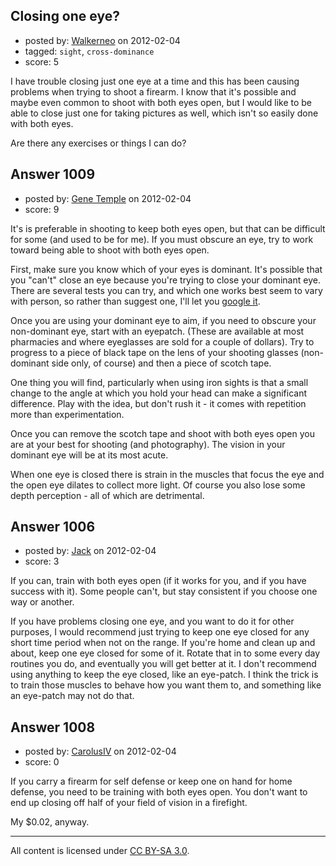 ## Closing one eye?

- posted by: [Walkerneo](https://stackexchange.com/users/-1/412-walkerneo) on 2012-02-04
- tagged: `sight`, `cross-dominance`
- score: 5

I have trouble closing just one eye at a time and this has been causing problems when trying to shoot a firearm. I know that it's possible and maybe even common to shoot with both eyes open, but I would like to be able to close just one for taking pictures as well, which isn't so easily done with both eyes.

Are there any exercises or things I can do?


## Answer 1009

- posted by: [Gene Temple](https://stackexchange.com/users/-1/254-gene-temple) on 2012-02-04
- score: 9

<p>It's is preferable in shooting to keep both eyes open, but that can be difficult for some (and used to be for me).  If you must obscure an eye, try to work toward being able to shoot with both eyes open.  </p>

<p>First, make sure you know which of your eyes is dominant.  It's possible that you "can't" close an eye because you're trying to close your dominant eye.  There are several tests you can try, and which one works best seem to vary with person, so rather than suggest one, I'll let you <a href="http://www.google.com/search?q=finding%20eye%20dominance">google it</a>.</p>

<p>Once you are using your dominant eye to aim, if you need to obscure your non-dominant eye, start with an eyepatch.  (These are available at most pharmacies and where eyeglasses are sold for a couple of dollars).  Try to progress to a piece of black tape on the lens of your shooting glasses (non-dominant side only, of course) and then a piece of scotch tape.  </p>

<p>One thing you will find, particularly when using iron sights is that a small change to the angle at which you hold your head can make a significant difference.  Play with the idea, but don't rush it - it comes with repetition more than experimentation.</p>

<p>Once you can remove the scotch tape and shoot with both eyes open you are at your best for shooting (and photography).  The vision in your dominant eye will be at its most acute.  </p>

<p>When one eye is closed there is strain in the muscles that focus the eye and the open eye dilates to collect more light.  Of course you also lose some depth perception - all of which are detrimental.</p>



## Answer 1006

- posted by: [Jack](https://stackexchange.com/users/-1/382-jack) on 2012-02-04
- score: 3

If you can, train with both eyes open (if it works for you, and if you have success with it).  Some people can't, but stay consistent if you choose one way or another.

If you have problems closing one eye, and you want to do it for other purposes, I would recommend just trying to keep one eye closed for any short time period when not on the range.  If you're home and clean up and about, keep one eye closed for some of it.  Rotate that in to some every day routines you do, and eventually you will get better at it.  I don't recommend using anything to keep the eye closed, like an eye-patch.  I think the trick is to train those muscles to behave how you want them to, and something like an eye-patch may not do that.


## Answer 1008

- posted by: [CarolusIV](https://stackexchange.com/users/-1/383-carolusiv) on 2012-02-04
- score: 0

If you carry a firearm for self defense or keep one on hand for home defense, you need to be training with both eyes open. You don't want to end up closing off half of your field of vision in a firefight.

My $0.02, anyway.



---

All content is licensed under [CC BY-SA 3.0](https://creativecommons.org/licenses/by-sa/3.0/).
